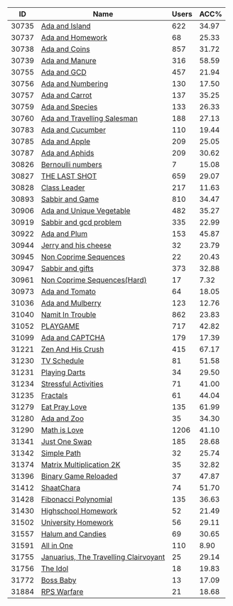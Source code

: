 | ID | Name | Users | ACC% |
|---|---|---|---|
| 30735 | [Ada and Island](https://www.spoj.com/problems/ADASEA) | 622 | 34.97 |
| 30737 | [Ada and Homework](https://www.spoj.com/problems/ADAHW) | 68 | 25.33 |
| 30738 | [Ada and Coins](https://www.spoj.com/problems/ADACOINS) | 857 | 31.72 |
| 30739 | [Ada and Manure](https://www.spoj.com/problems/ADADUNG) | 316 | 58.59 |
| 30755 | [Ada and GCD](https://www.spoj.com/problems/ADAGCD) | 457 | 21.94 |
| 30756 | [Ada and Numbering](https://www.spoj.com/problems/ADANUM) | 130 | 17.50 |
| 30757 | [Ada and Carrot](https://www.spoj.com/problems/ADACAROT) | 137 | 35.25 |
| 30759 | [Ada and Species](https://www.spoj.com/problems/ADACABAA) | 133 | 26.33 |
| 30760 | [Ada and Travelling Salesman](https://www.spoj.com/problems/ADASALES) | 188 | 27.13 |
| 30783 | [Ada and Cucumber](https://www.spoj.com/problems/ADAPICK) | 110 | 19.44 |
| 30785 | [Ada and Apple](https://www.spoj.com/problems/ADAAPPLE) | 209 | 25.05 |
| 30787 | [Ada and Aphids](https://www.spoj.com/problems/ADAAPHID) | 209 | 30.62 |
| 30826 | [Bernoulli numbers](https://www.spoj.com/problems/BERNULLI) | 7 | 15.08 |
| 30827 | [THE LAST SHOT](https://www.spoj.com/problems/LASTSHOT) | 659 | 29.07 |
| 30828 | [Class Leader](https://www.spoj.com/problems/CLSLDR) | 217 | 11.63 |
| 30893 | [Sabbir and Game](https://www.spoj.com/problems/SABBIRGAME) | 810 | 34.47 |
| 30906 | [Ada and Unique Vegetable](https://www.spoj.com/problems/ADAUNIQ) | 482 | 35.27 |
| 30919 | [Sabbir and gcd problem](https://www.spoj.com/problems/GCDS) | 335 | 22.99 |
| 30922 | [Ada and Plum](https://www.spoj.com/problems/ADAVISIT) | 153 | 45.87 |
| 30944 | [Jerry and his cheese](https://www.spoj.com/problems/JERRY) | 32 | 23.79 |
| 30945 | [Non Coprime Sequences](https://www.spoj.com/problems/COPSEQ) | 22 | 20.43 |
| 30947 | [Sabbir and gifts](https://www.spoj.com/problems/SGIFT) | 373 | 32.88 |
| 30961 | [Non Coprime Sequences(Hard)](https://www.spoj.com/problems/COPSEQH) | 17 | 7.32 |
| 30973 | [Ada and Tomato](https://www.spoj.com/problems/ADATOMAT) | 64 | 18.05 |
| 31036 | [Ada and Mulberry](https://www.spoj.com/problems/ADABERRY) | 123 | 12.76 |
| 31040 | [Namit In Trouble](https://www.spoj.com/problems/NGIRL) | 862 | 23.83 |
| 31052 | [PLAYGAME](https://www.spoj.com/problems/PLAYGAME) | 717 | 42.82 |
| 31099 | [Ada and CAPTCHA](https://www.spoj.com/problems/ADAROBOT) | 179 | 17.39 |
| 31221 | [Zen And His Crush](https://www.spoj.com/problems/ZCR) | 415 | 67.17 |
| 31230 | [TV Schedule](https://www.spoj.com/problems/URJC2_A) | 81 | 51.58 |
| 31231 | [Playing Darts](https://www.spoj.com/problems/URJC2_B) | 34 | 29.50 |
| 31234 | [Stressful Activities](https://www.spoj.com/problems/URJC2_E) | 71 | 41.00 |
| 31235 | [Fractals](https://www.spoj.com/problems/URJC2_F) | 61 | 44.04 |
| 31279 | [Eat Pray Love](https://www.spoj.com/problems/AGPC01G) | 135 | 61.99 |
| 31280 | [Ada and Zoo](https://www.spoj.com/problems/ADAZOO) | 35 | 34.30 |
| 31290 | [Math is Love](https://www.spoj.com/problems/MATHLOVE) | 1206 | 41.10 |
| 31341 | [Just One Swap](https://www.spoj.com/problems/JOSWAP) | 185 | 28.68 |
| 31342 | [Simple Path](https://www.spoj.com/problems/SIMPLEPATH) | 32 | 25.74 |
| 31374 | [Matrix Multiplication 2K](https://www.spoj.com/problems/MATRMUL0) | 35 | 32.82 |
| 31396 | [Binary Game Reloaded](https://www.spoj.com/problems/BG2) | 37 | 47.87 |
| 31412 | [ShaatChara](https://www.spoj.com/problems/GAMEMVS) | 74 | 51.70 |
| 31428 | [Fibonacci Polynomial](https://www.spoj.com/problems/FIBONOMIAL) | 135 | 36.63 |
| 31430 | [Highschool Homework](https://www.spoj.com/problems/HSHW) | 52 | 21.49 |
| 31502 | [University Homework](https://www.spoj.com/problems/UNIHW) | 56 | 29.11 |
| 31557 | [Halum and Candies](https://www.spoj.com/problems/HALCAND) | 69 | 30.65 |
| 31591 | [All in One](https://www.spoj.com/problems/ALLIN1) | 110 | 8.90 |
| 31755 | [Januarius, The Travelling Clairvoyant](https://www.spoj.com/problems/JAN) | 25 | 29.14 |
| 31756 | [The Idol](https://www.spoj.com/problems/IDO) | 18 | 19.83 |
| 31772 | [Boss Baby](https://www.spoj.com/problems/NAJBB) | 13 | 17.09 |
| 31884 | [RPS Warfare](https://www.spoj.com/problems/RPSWAR) | 21 | 18.68 |
